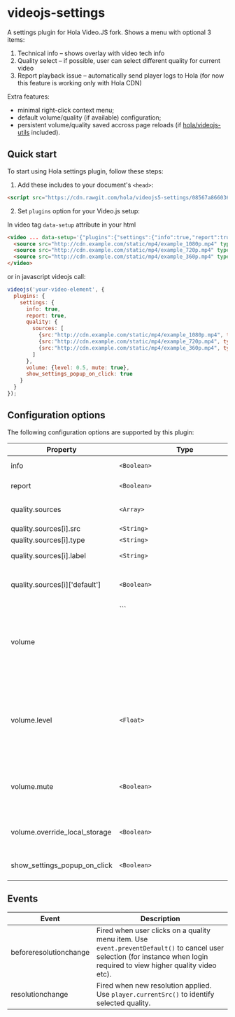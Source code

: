 videojs-settings
============

A settings plugin for Hola Video.JS fork. Shows a menu with optional 3 items:

1. Technical info – shows overlay with video tech info
2. Quality select – if possible, user can select different quality for current video
3. Report playback issue – automatically send player logs to Hola (for now this feature is working only with Hola CDN)

Extra features:
- minimal right-click context menu;
- default volume/quality (if available) configuration;
- persistent volume/quality saved accross page reloads (if [hola/videojs-utils](https://github.com/hola/videojs-utils) included).

## Quick start

To start using Hola settings plugin, follow these steps:

1. Add these includes to your document's `<head>`:

  ```html
  <script src="https://cdn.rawgit.com/hola/videojs5-settings/08567a8660366ba71cb937ae2b8fdc2cf8369e56/dist/videojs-settings.min.js"></script>
  ```

2. Set `plugins` option for your Video.js setup:

  In video tag `data-setup` attribute in your html
  ```html
  <video ... data-setup='{"plugins":{"settings":{"info":true,"report":true,"quality":true}}}'>
    <source src="http://cdn.example.com/static/mp4/example_1080p.mp4" type="video/mp4" label="high" />
    <source src="http://cdn.example.com/static/mp4/example_720p.mp4" type="video/mp4" label="medium" />
    <source src="http://cdn.example.com/static/mp4/example_360p.mp4" type="video/mp4" label="low" default />
  </video>
  ```
  or in javascript videojs call:
  ```javascript
  videojs('your-video-element', {
    plugins: {
      settings: {
        info: true,
        report: true,
        quality: {
          sources: [
            {src:"http://cdn.example.com/static/mp4/example_1080p.mp4", type: "video/mp4", label: "high"},
            {src:"http://cdn.example.com/static/mp4/example_720p.mp4", type: "video/mp4", label: "medium"},
            {src:"http://cdn.example.com/static/mp4/example_360p.mp4", type: "video/mp4", label: "low", "default": true}
          ]
        },
        volume: {level: 0.5, mute: true},
        show_settings_popup_on_click: true
      }
    }
  });
  ```

## Configuration options
The following configuration options are supported by this plugin:

| Property                      | Type                 | Default  | Description |
| ----------------------------- | -------------------- | ---------| ----------- |
| info                          | ```<Boolean>```      | false    | Show 'technical info' in settings menu |
| report                        | ```<Boolean>```      | false    | Show 'report playback issue' in settings menu |
| quality.sources               | ```<Array>```        |          | List of quality sources. Shown in settings menu if ```quality.sources.length>1``` |
| quality.sources[i].src        | ```<String>```       |          | Media source URL |
| quality.sources[i].type       | ```<String>```       |          | Media source type |
| quality.sources[i].label      | ```<String>```       |          | Media source label: shown in settings menu |
| quality.sources[i]['default'] | ```<Boolean>```      | false    | Media source to be selected by default. NOTE: this may be overriden by persistent configuration. |
| volume                        | ```<Object>|false``` |          | Default volume configuration. Use `false` to disable default volume control including saved persistent configuration. |
| volume.level                  | ```<Float>```        | 1.0      | Volume level between 0.0 and 1.0. NOTE: use volume.mute instead of 0.0 if you want to disable volume level. NOTE: this may be overriden by persisten configuration, use ```volume.override_local_storage = true``` to force defined configuration. |
| volume.mute                   | ```<Boolean>```      | false    | Volume mute. NOTE: this may be overriden by persisten configuration, use ```volume.override_local_storage = true``` to force defined configuration. |
| volume.override_local_storage | ```<Boolean>```      | false    | Set to ```true``` if you want to force volume configuration and ignore user choice saved in persistent configuration |
| show_settings_popup_on_click  | ```<Boolean>```      | false    | Select the trigger method to show settings menu: onhover (false) or onclick (true) |

## Events
| Event                         | Description |
| ----------------------------- | ----------- |
| beforeresolutionchange        | Fired when user clicks on a quality menu item. Use ```event.preventDefault()``` to cancel user selection (for instance when login required to view higher quality video etc). |
| resolutionchange              | Fired when new resolution applied. Use ```player.currentSrc()``` to identify selected quality. |
